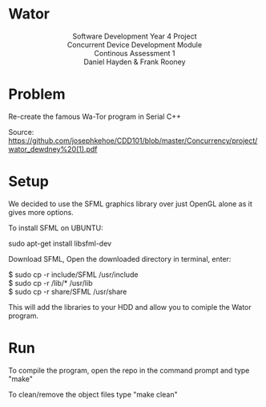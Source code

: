 # Wator
<center>Software Development Year 4 Project<br />
Concurrent Device Development Module<br />
Continous Assessment 1<br /> 
Daniel Hayden & Frank Rooney<br /></center>

# Problem

Re-create the famous Wa-Tor program in Serial C++

Source: https://github.com/josephkehoe/CDD101/blob/master/Concurrency/project/wator_dewdney%20(1).pdf


# Setup

We decided to use the SFML graphics library over just OpenGL alone as it gives more options.

To install SFML on UBUNTU:

sudo apt-get install libsfml-dev

Download SFML, Open the downloaded directory in terminal, enter:

$ sudo cp -r include/SFML /usr/include<br /> 
$ sudo cp -r /lib/* /usr/lib <br />
$ sudo cp -r share/SFML /usr/share<br />

This will add the libraries to your HDD and allow you to comiple the Wator program.


# Run

To compile the program, open the repo in the command prompt and type "make"

To clean/remove the object files type "make clean"
